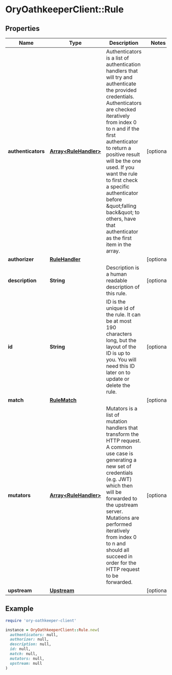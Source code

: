 # OryOathkeeperClient::Rule

## Properties

| Name | Type | Description | Notes |
| ---- | ---- | ----------- | ----- |
| **authenticators** | [**Array&lt;RuleHandler&gt;**](RuleHandler.md) | Authenticators is a list of authentication handlers that will try and authenticate the provided credentials. Authenticators are checked iteratively from index 0 to n and if the first authenticator to return a positive result will be the one used.  If you want the rule to first check a specific authenticator  before \&quot;falling back\&quot; to others, have that authenticator as the first item in the array. | [optional] |
| **authorizer** | [**RuleHandler**](RuleHandler.md) |  | [optional] |
| **description** | **String** | Description is a human readable description of this rule. | [optional] |
| **id** | **String** | ID is the unique id of the rule. It can be at most 190 characters long, but the layout of the ID is up to you. You will need this ID later on to update or delete the rule. | [optional] |
| **match** | [**RuleMatch**](RuleMatch.md) |  | [optional] |
| **mutators** | [**Array&lt;RuleHandler&gt;**](RuleHandler.md) | Mutators is a list of mutation handlers that transform the HTTP request. A common use case is generating a new set of credentials (e.g. JWT) which then will be forwarded to the upstream server.  Mutations are performed iteratively from index 0 to n and should all succeed in order for the HTTP request to be forwarded. | [optional] |
| **upstream** | [**Upstream**](Upstream.md) |  | [optional] |

## Example

```ruby
require 'ory-oathkeeper-client'

instance = OryOathkeeperClient::Rule.new(
  authenticators: null,
  authorizer: null,
  description: null,
  id: null,
  match: null,
  mutators: null,
  upstream: null
)
```

